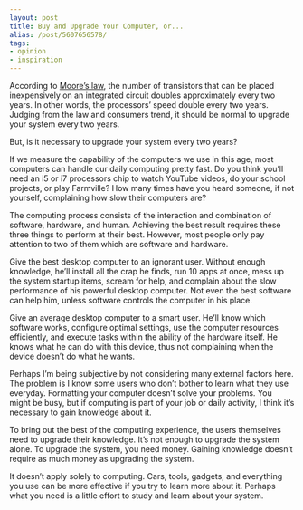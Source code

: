 ```yaml
---
layout: post
title: Buy and Upgrade Your Computer, or...
alias: /post/5607656578/
tags:
- opinion
- inspiration
---
```

<p>According to <a href="http://en.wikipedia.org/wiki/Moore's_law">Moore&#8217;s law</a>, the number of transistors that can be placed inexpensively on an integrated circuit doubles approximately every two years. In other words, the processors&#8217; speed double every two years. Judging from the law and consumers trend, it should be normal to upgrade your system every two years.</p>

<p>But, is it necessary to upgrade your system every two years?</p>

<p>If we measure the capability of the computers we use in this age, most computers can handle our daily computing pretty fast. Do you think you&#8217;ll need an i5 or i7 processors chip to watch YouTube videos, do your school projects, or play Farmville? How many times have you heard someone, if not yourself, complaining how slow their computers are?</p>

<p>The computing process consists of the interaction and combination of software, hardware, and human. Achieving the best result requires these three things to perform at their best. However, most people only pay attention to two of them which are software and hardware.</p>

<p>Give the best desktop computer to an ignorant user. Without enough knowledge, he’ll install all the crap he finds, run 10 apps at once, mess up the system startup items, scream for help, and complain about the slow performance of his powerful desktop computer. Not even the best software can help him, unless software controls the computer in his place.</p>

<p>Give an average desktop computer to a smart user. He’ll know which software works, configure optimal settings, use the computer resources efficiently, and execute tasks within the ability of the hardware itself. He knows what he can do with this device, thus not complaining when the device doesn’t do what he wants.</p>

<p>Perhaps I’m being subjective by not considering many external factors here. The problem is I know some users who don’t bother to learn what they use everyday. Formatting your computer doesn’t solve your problems. You might be busy, but if computing is part of your job or daily activity, I think it’s necessary to gain knowledge about it.</p>

<p>To bring out the best of the computing experience, the users themselves need to upgrade their knowledge. It’s not enough to upgrade the system alone. To upgrade the system, you need money. Gaining knowledge doesn’t require as much money as upgrading the system.</p>

<p>It doesn’t apply solely to computing. Cars, tools, gadgets, and everything you use can be more effective if you try to learn more about it. Perhaps what you need is a little effort to study and learn about your system.</p>
